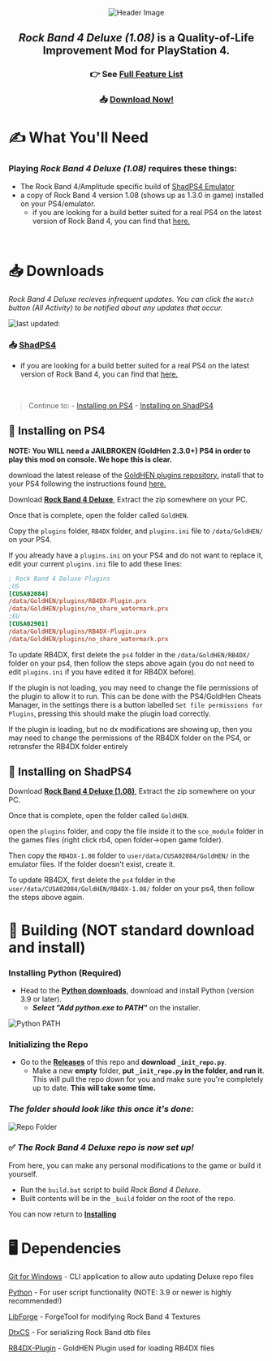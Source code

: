 <div align="center">

![Header Image](dependencies/header.png)

## *Rock Band 4 Deluxe (1.08)* is a Quality-of-Life Improvement Mod for PlayStation 4.

### 👉 See [Full Feature List](https://github.com/hmxmilohax/rock-band-4-deluxe/blob/main/dependencies/features.md#features)

### 📥 [Download Now!](#%EF%B8%8F-what-youll-need)

</div>

# ✍️ What You'll Need

### Playing *Rock Band 4 Deluxe (1.08)* requires these things:

- The Rock Band 4/Amplitude specific build of [ShadPS4 Emulator](https://nightly.link/LlysiX/shadPS4/workflows/build/rb4-testing)
- a copy of Rock Band 4 version 1.08 (shows up as 1.3.0 in game) installed on your PS4/emulator.
  - if you are looking for a build better suited for a real PS4 on the latest version of Rock Band 4, you can find that [here.](https://github.com/hmxmilohax/Rock-Band-4-Deluxe?tab=readme-ov-file)

<br/>

# 📥 Downloads

*Rock Band 4 Deluxe recieves infrequent updates. You can click the `Watch` button (All Activity) to be notified about any updates that occur.*

![last updated:](https://img.shields.io/github/last-commit/hmxmilohax/Rock-Band-4-Deluxe/1.08?label=last%20updated%3A)

### 📥 [ShadPS4](https://nightly.link/hmxmilohax/rock-band-4-deluxe/workflows/build/1.08/RB4DX-1.08-PS4.zip)
   - if you are looking for a build better suited for a real PS4 on the latest version of Rock Band 4, you can find that [here.](https://github.com/hmxmilohax/Rock-Band-4-Deluxe?tab=readme-ov-file)
<br/>

> Continue to: 
    - [Installing on PS4](#-installing-on-ps4)
    - [Installing on ShadPS4](#-installing-on-shadps4)
    
## 📩 Installing on PS4
**NOTE: You WILL need a JAILBROKEN (GoldHen 2.3.0+) PS4 in order to play this mod on console. We hope this is clear.**

download the latest release of the [GoldHEN plugins repository.](https://github.com/GoldHEN/GoldHEN_Plugins_Repository/releases/latest) install that to your PS4 following the instructions found [here.](https://github.com/GoldHEN/GoldHEN_Plugins_Repository#quick-start)

Download [**Rock Band 4 Deluxe**](#-downloads), Extract the zip somewhere on your PC.

Once that is complete, open the folder called `GoldHEN`.

Copy the `plugins` folder, `RB4DX` folder, and `plugins.ini` file to `/data/GoldHEN/` on your PS4.

If you already have a `plugins.ini` on your PS4 and do not want to replace it, edit your current `plugins.ini` file to add these lines:

```ini
; Rock Band 4 Deluxe Plugins
;US
[CUSA02084]
/data/GoldHEN/plugins/RB4DX-Plugin.prx
/data/GoldHEN/plugins/no_share_watermark.prx
;EU
[CUSA02901]
/data/GoldHEN/plugins/RB4DX-Plugin.prx
/data/GoldHEN/plugins/no_share_watermark.prx
```

To update RB4DX, first delete the `ps4` folder in the `/data/GoldHEN/RB4DX/` folder on your ps4, then follow the steps above again (you do not need to edit `plugins.ini` if you have edited it for RB4DX before).

If the plugin is not loading, you may need to change the file permissions of the plugin to allow it to run. This can be done with the PS4/GoldHen Cheats Manager, in the settings there is a button labelled `Set file permissions for Plugins`, pressing this should make the plugin load correctly.

If the plugin is loading, but no dx modifications are showing up, then you may need to change the permissions of the RB4DX folder on the PS4, or retransfer the RB4DX folder entirely

## 📩 Installing on ShadPS4

Download [**Rock Band 4 Deluxe (1.08)**](#-downloads), Extract the zip somewhere on your PC.

Once that is complete, open the folder called `GoldHEN`.

open the `plugins` folder, and copy the file inside it to the `sce_module` folder in the games files (right click rb4, open folder->open game folder).

Then copy the `RB4DX-1.08` folder to `user/data/CUSA02084/GoldHEN/` in the emulator files. If the folder doesn't exist, create it.

To update RB4DX, first delete the `ps4` folder in the `user/data/CUSA02084/GoldHEN/RB4DX-1.08/` folder on your ps4, then follow the steps above again.

# 🔨 Building (NOT standard download and install)

### Installing Python (Required)

* Head to the [**Python downloads**](https://www.python.org/downloads/), download and install Python (version 3.9 or later).
  * ***Select "Add python.exe to PATH"*** on the installer.

![Python PATH](dependencies/images/pythonpath.png)

### Initializing the Repo

* Go to the **[Releases](https://github.com/hmxmilohax/rock-band-4-deluxe/releases)** of this repo and **download `_init_repo.py`**.
  * Make a new **empty** folder, **put `_init_repo.py` in the folder, and run it**. This will pull the repo down for you and make sure you're completely up to date. **This will take some time.**

### ***The folder should look like this once it's done:***

![Repo Folder](dependencies/images/repofolder.png)

### ✅ ***The Rock Band 4 Deluxe repo is now set up!***

From here, you can make any personal modifications to the game or build it yourself.

  * Run the `build.bat` script to build *Rock Band 4 Deluxe*.
  * Built contents will be in the `_build` folder on the root of the repo.

You can now return to [**Installing**](#-installing)

# 🖥️ Dependencies

[Git for Windows](https://gitforwindows.org/) - CLI application to allow auto updating Deluxe repo files

[Python](https://www.python.org/downloads/) - For user script functionality (NOTE: 3.9 or newer is highly recommended!)

[LibForge](https://github.com/mtolly/LibForge) - ForgeTool for modifying Rock Band 4 Textures

[DtxCS](https://github.com/InvoxiPlayGames/DtxCS) - For serializing Rock Band dtb files

[RB4DX-Plugin](https://github.com/LlysiX/RB4DX-Plugin) - GoldHEN Plugin used for loading RB4DX flies
